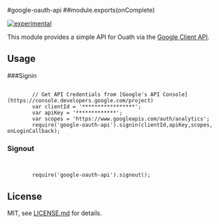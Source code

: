 <a name="module_Google-Oauth-API"></a>
#google-oauth-api
<a name="exp_module_google-oauth-api"></a>
##module.exports(onComplete) 


[![experimental](http://badges.github.io/stability-badges/dist/experimental.svg)](http://github.com/badges/stability-badges)

This module provides a simple API for Ouath via the [Google Client API](https://developers.google.com/api-client-library/javascript/dev/dev_jscript).

## Usage
###Signin
```	

		// Get API Credentials from [Google's API Console](https://console.developers.google.com/project)
        var clientId = '*****************';
        var apiKey = '*************';
        var scopes = 'https://www.googleapis.com/auth/analytics';
		require('google-oauth-api').signin(clientId,apiKey,scopes, onLoginCallback);

 ```

 ### Signout
```	

		
		require('google-oauth-api').signout();

 ```
## License

MIT, see [LICENSE.md](https://github.com/Morrisai/Google-Oauth-API/blob/master/LICENSE.md) for details.